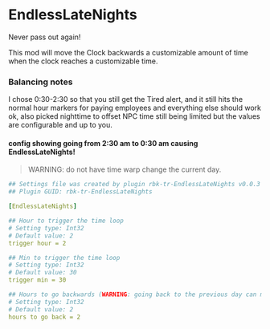 # EndlessLateNights

Never pass out again!

This mod will move the Clock backwards a customizable amount of time when the clock reaches a customizable time.

### Balancing notes
I chose 0:30-2:30 so that you still get the Tired alert, and it still hits the normal hour markers for paying employees and everything else should work ok, also picked nighttime to offset NPC time still being limited but the values are configurable and up to you.

#### config showing going from 2:30 am to 0:30 am causing EndlessLateNights!

> WARNING: do not have time warp change the current day.

```yaml
## Settings file was created by plugin rbk-tr-EndlessLateNights v0.0.3
## Plugin GUID: rbk-tr-EndlessLateNights

[EndlessLateNights]

## Hour to trigger the time loop
# Setting type: Int32
# Default value: 2
trigger hour = 2

## Min to trigger the time loop
# Setting type: Int32
# Default value: 30
trigger min = 30

## Hours to go backwards (WARNING: going back to the previous day can mess with things)
# Setting type: Int32
# Default value: 2
hours to go back = 2
```